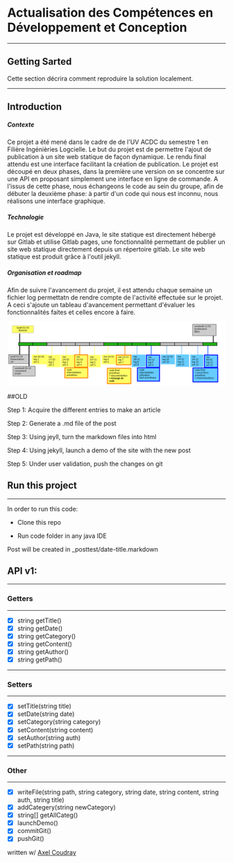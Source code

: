 # Actualisation des Compétences en Développement et Conception
***
## Getting Sarted
Cette section décrira comment reproduire la solution localement.
***
## Introduction
##### Contexte
Ce projet a été mené dans le cadre de de l'UV ACDC du semestre 1 en Filière Ingénièries Logcielle. Le but du projet est de permettre l'ajout de publication à un site web statique de façon dynamique. Le rendu final attendu est une interface facilitant la création de publication. Le projet est découpé en deux phases, dans la première une version on se concentre sur une API en proposant simplement une interface en ligne de commande. A l'issus de cette phase, nous échangeons le code au sein du groupe, afin de débuter la deuxième phase: à partir d'un code qui nous est inconnu, nous réalisons une interface graphique.
##### Technologie
Le projet est développé en Java, le site statique est directement hébergé sur Gitlab et utilise Gitlab pages, une fonctionnalité permettant de publier un site web statique directement depuis un répertoire gitlab. Le site web statique est produit grâce à l'outil jekyll.

##### Organisation et roadmap
Afin de suivre l'avancement du projet, il est attendu chaque semaine un fichier log permettatn de rendre compte de l'activité effectuée sur le projet. A ceci s'ajoute un tableau d'avancement permettant d'évaluer les fonctionnalités faites et celles encore à faire.

![Roadmap](https://github.com/Evrard-Nil/acdc/blob/master/roadmapACDC.png "roadmap")

##OLD

Step 1: Acquire the different entries to make an article

Step 2: Generate a .md file of the post

Step 3: Using jeyll, turn the markdown files into html

Step 4: Using jekyll, launch a demo of the site with the new post

Step 5: Under user validation, push the changes on git

## Run this project
***

In order to run this code:

- Clone this repo

- Run code folder in any java IDE

Post will be created in _posttest/date-title.markdown


## API v1:
***
### Getters
***

- [X] string getTitle()
- [X] string getDate()
- [X] string getCategory()
- [X] string getContent()
- [X] string getAuthor()
- [X] string getPath()
***
### Setters
***
- [X] setTitle(string title)
- [X] setDate(string date)
- [X] setCategory(string category)
- [X] setContent(string content)
- [X] setAuthor(string auth)
- [X] setPath(string path)
***
### Other
***
- [X] writeFile(string path, string category, string date, string content, string auth, string title)
- [X] addCategery(string newCategory)
- [X] string[] getAllCateg()
- [X] launchDemo()
- [X] commitGit()
- [X] pushGit()

written w/ [Axel Coudray](github.com/acoudray1/)
